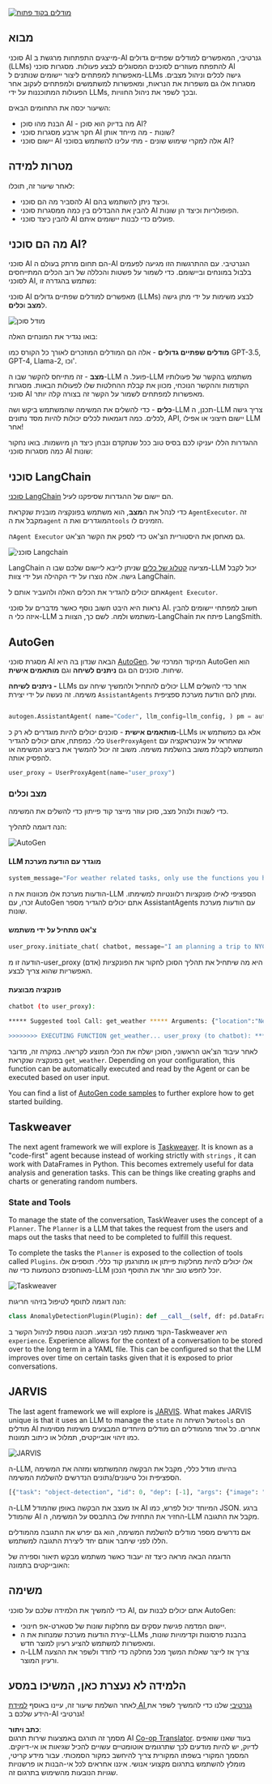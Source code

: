 <!--
CO_OP_TRANSLATOR_METADATA:
{
  "original_hash": "11f03c81f190d9cbafd0f977dcbede6c",
  "translation_date": "2025-05-20T07:27:23+00:00",
  "source_file": "17-ai-agents/README.md",
  "language_code": "he"
}
-->
[![מודלים בקוד פתוח](../../../translated_images/17-lesson-banner.85938ffe06e157e1dfc9ae2fcf0de326892e71c463f62b397291ad54bd8e9602.he.png)](https://aka.ms/gen-ai-lesson17-gh?WT.mc_id=academic-105485-koreyst)

## מבוא

סוכני AI מייצגים התפתחות מרגשת ב-AI גנרטיבי, המאפשרים למודלים שפתיים גדולים (LLMs) להתפתח מעוזרים לסוכנים המסוגלים לבצע פעולות. מסגרות סוכני AI מאפשרות למפתחים ליצור יישומים שנותנים ל-LLMs גישה לכלים וניהול מצבים. מסגרות אלו גם משפרות את הנראות, ומאפשרות למשתמשים ולמפתחים לעקוב אחר הפעולות המתוכננות על ידי LLMs, ובכך לשפר את ניהול החוויות.

השיעור יכסה את התחומים הבאים:

- הבנת מהו סוכן AI - מה בדיוק הוא סוכן AI?
- חקר ארבע מסגרות סוכני AI שונות - מה מייחד אותן?
- יישום סוכני AI אלה למקרי שימוש שונים - מתי עלינו להשתמש בסוכני AI?

## מטרות למידה

לאחר שיעור זה, תוכלו:

- להסביר מה הם סוכני AI וכיצד ניתן להשתמש בהם.
- להבין את ההבדלים בין כמה ממסגרות סוכני AI הפופולריות וכיצד הן שונות.
- להבין כיצד סוכני AI פועלים כדי לבנות יישומים איתם.

## מה הם סוכני AI?

סוכני AI הם תחום מרתק בעולם ה-AI הגנרטיבי. עם ההתרגשות הזו מגיעה לפעמים בלבול במונחים וביישומם. כדי לשמור על פשטות והכללה של רוב הכלים המתייחסים לסוכני AI, נשתמש בהגדרה זו:

סוכני AI מאפשרים למודלים שפתיים גדולים (LLMs) לבצע משימות על ידי מתן גישה ל**מצב** ו**כלים**.

![מודל סוכן](../../../translated_images/what-agent.61a7315e4b722e06561f6c93e682a51357308b53884f00af289b5a81e3e65242.he.png)

בואו נגדיר את המונחים האלה:

**מודלים שפתיים גדולים** - אלה הם המודלים המוזכרים לאורך כל הקורס כמו GPT-3.5, GPT-4, Llama-2, וכו'.

**מצב** - זה מתייחס להקשר שבו ה-LLM פועל. ה-LLM משתמש בהקשר של פעולותיו הקודמות וההקשר הנוכחי, מכוון את קבלת ההחלטות שלו לפעולות הבאות. מסגרות סוכני AI מאפשרות למפתחים לשמור על הקשר זה בצורה קלה יותר.

**כלים** - כדי להשלים את המשימה שהמשתמש ביקש ושה-LLM תכנן, ה-LLM צריך גישה לכלים. כמה דוגמאות לכלים יכולות להיות מסד נתונים, API, יישום חיצוני או אפילו LLM אחר!

ההגדרות הללו יעניקו לכם בסיס טוב ככל שנתקדם ונבחן כיצד הן מיושמות. בואו נחקור כמה מסגרות סוכני AI שונות:

## סוכני LangChain

[סוכני LangChain](https://python.langchain.com/docs/how_to/#agents?WT.mc_id=academic-105485-koreyst) הם יישום של ההגדרות שסיפקנו לעיל.

כדי לנהל את ה**מצב**, הוא משתמש בפונקציה מובנית שנקראת `AgentExecutor`. זה מקבל את ה`agent` המוגדרים ואת ה`tools` הזמינים לו.

ה`Agent Executor` גם מאחסן את היסטוריית הצ'אט כדי לספק את הקשר הצ'אט.

![סוכני Langchain](../../../translated_images/langchain-agents.4709b559c14be8903a59abf4ebef43916a23fac43924b133a7552121ff5e6730.he.png)

LangChain מציעה [קטלוג של כלים](https://integrations.langchain.com/tools?WT.mc_id=academic-105485-koreyst) שניתן לייבא ליישום שלכם שבו ה-LLM יכול לקבל גישה. אלה נוצרו על ידי הקהילה ועל ידי צוות LangChain.

אתם יכולים להגדיר את הכלים האלה ולהעביר אותם ל`Agent Executor`.

נראות היא היבט חשוב נוסף כאשר מדברים על סוכני AI. חשוב למפתחי יישומים להבין איזה כלי ה-LLM משתמש ולמה. לשם כך, הצוות ב-LangChain פיתח את LangSmith.

## AutoGen

מסגרת סוכני AI הבאה שנדון בה היא [AutoGen](https://microsoft.github.io/autogen/?WT.mc_id=academic-105485-koreyst). המיקוד המרכזי של AutoGen הוא שיחות. סוכנים הם גם **ניתנים לשיחה** וגם **מותאמים אישית**.

**ניתנים לשיחה -** LLMs יכולים להתחיל ולהמשיך שיחה עם LLM אחר כדי להשלים משימה. זה נעשה על ידי יצירת `AssistantAgents` ומתן להם הודעת מערכת ספציפית.

```python

autogen.AssistantAgent( name="Coder", llm_config=llm_config, ) pm = autogen.AssistantAgent( name="Product_manager", system_message="Creative in software product ideas.", llm_config=llm_config, )

```

**מותאמים אישית** - סוכנים יכולים להיות מוגדרים לא רק כ-LLMs אלא גם כמשתמש או כלי. כמפתח, אתם יכולים להגדיר `UserProxyAgent` שאחראי על אינטראקציה עם המשתמש לקבלת משוב בהשלמת משימה. משוב זה יכול להמשיך את ביצוע המשימה או להפסיק אותה.

```python
user_proxy = UserProxyAgent(name="user_proxy")
```

### מצב וכלים

כדי לשנות ולנהל מצב, סוכן עוזר מייצר קוד פייתון כדי להשלים את המשימה.

הנה דוגמה לתהליך:

![AutoGen](../../../translated_images/autogen.8ac57409019150ec5a17c6381a92863116b19acce02604b4bf5681225dee62eb.he.png)

#### LLM מוגדר עם הודעת מערכת

```python
system_message="For weather related tasks, only use the functions you have been provided with. Reply TERMINATE when the task is done."
```

הודעות מערכת אלו מכוונות את ה-LLM הספציפי לאילו פונקציות רלוונטיות למשימתו. זכרו, עם AutoGen אתם יכולים להגדיר מספר AssistantAgents עם הודעות מערכת שונות.

#### צ'אט מתחיל על ידי משתמש

```python
user_proxy.initiate_chat( chatbot, message="I am planning a trip to NYC next week, can you help me pick out what to wear? ", )

```

הודעה זו מ-user_proxy (אדם) היא מה שיתחיל את תהליך הסוכן לחקור את הפונקציות האפשריות שהוא צריך לבצע.

#### פונקציה מבוצעת

```bash
chatbot (to user_proxy):

***** Suggested tool Call: get_weather ***** Arguments: {"location":"New York City, NY","time_periond:"7","temperature_unit":"Celsius"} ******************************************************** --------------------------------------------------------------------------------

>>>>>>>> EXECUTING FUNCTION get_weather... user_proxy (to chatbot): ***** Response from calling function "get_weather" ***** 112.22727272727272 EUR ****************************************************************

```

לאחר עיבוד הצ'אט הראשוני, הסוכן ישלח את הכלי המוצע לקריאה. במקרה זה, מדובר בפונקציה שנקראת `get_weather`. Depending on your configuration, this function can be automatically executed and read by the Agent or can be executed based on user input.

You can find a list of [AutoGen code samples](https://microsoft.github.io/autogen/docs/Examples/?WT.mc_id=academic-105485-koreyst) to further explore how to get started building.

## Taskweaver

The next agent framework we will explore is [Taskweaver](https://microsoft.github.io/TaskWeaver/?WT.mc_id=academic-105485-koreyst). It is known as a "code-first" agent because instead of working strictly with `strings` , it can work with DataFrames in Python. This becomes extremely useful for data analysis and generation tasks. This can be things like creating graphs and charts or generating random numbers.

### State and Tools

To manage the state of the conversation, TaskWeaver uses the concept of a `Planner`. The `Planner` is a LLM that takes the request from the users and maps out the tasks that need to be completed to fulfill this request.

To complete the tasks the `Planner` is exposed to the collection of tools called `Plugins`. אלו יכולים להיות מחלקות פייתון או מתורגמן קוד כללי. תוספים אלו מאוחסנים כהטמעות כדי שה-LLM יוכל לחפש טוב יותר את התוסף הנכון.

![Taskweaver](../../../translated_images/taskweaver.c0997002a3df51572f6cad019c41202b7c2110cbfcccc4af2e5d6a0ace4b4545.he.png)

הנה דוגמה לתוסף לטיפול בזיהוי חריגות:

```python
class AnomalyDetectionPlugin(Plugin): def __call__(self, df: pd.DataFrame, time_col_name: str, value_col_name: str):
```

הקוד מאומת לפני הביצוע. תכונה נוספת לניהול הקשר ב-Taskweaver היא `experience`. Experience allows for the context of a conversation to be stored over to the long term in a YAML file. This can be configured so that the LLM improves over time on certain tasks given that it is exposed to prior conversations.

## JARVIS

The last agent framework we will explore is [JARVIS](https://github.com/microsoft/JARVIS?tab=readme-ov-file?WT.mc_id=academic-105485-koreyst). What makes JARVIS unique is that it uses an LLM to manage the `state` של השיחה וה`tools` הם מודלים AI אחרים. כל אחד מהמודלים הם מודלים מיוחדים המבצעים משימות מסוימות כמו זיהוי אובייקטים, תמלול או כיתוב תמונות.

![JARVIS](../../../translated_images/jarvis.d41d7c4c81bf015bd7ced7f1108abdec56b312472aaf3f63b5b0e82a5f4fb395.he.png)

ה-LLM, בהיותו מודל כללי, מקבל את הבקשה מהמשתמש ומזהה את המשימה הספציפית וכל טיעונים/נתונים הנדרשים להשלמת המשימה.

```python
[{"task": "object-detection", "id": 0, "dep": [-1], "args": {"image": "e1.jpg" }}]
```

ה-LLM אז מעצב את הבקשה באופן שהמודל AI המיוחד יכול לפרש, כמו JSON. ברגע שהמודל AI החזיר את התחזית שלו בהתבסס על המשימה, ה-LLM מקבל את התגובה.

אם נדרשים מספר מודלים להשלמת המשימה, הוא גם יפרש את התגובה מהמודלים הללו לפני שיחבר אותם יחד ליצירת התגובה למשתמש.

הדוגמה הבאה מראה כיצד זה יעבוד כאשר משתמש מבקש תיאור וספירה של האובייקטים בתמונה:

## משימה

כדי להמשיך את הלמידה שלכם על סוכני AI, אתם יכולים לבנות עם AutoGen:

- יישום המדמה פגישת עסקים עם מחלקות שונות של סטארט-אפ חינוכי.
- יצירת הודעות מערכת שמנחות את ה-LLMs בהבנת פרסונות וקדימויות שונות, ומאפשרות למשתמש להציע רעיון למוצר חדש.
- ה-LLM צריך אז לייצר שאלות המשך מכל מחלקה כדי לחדד ולשפר את ההצעה ורעיון המוצר.

## הלמידה לא נעצרת כאן, המשיכו במסע

לאחר השלמת שיעור זה, עיינו באוסף [למידת AI גנרטיבי](https://aka.ms/genai-collection?WT.mc_id=academic-105485-koreyst) שלנו כדי להמשיך לשפר את הידע שלכם ב-AI גנרטיבי!

**כתב ויתור**:  
מסמך זה תורגם באמצעות שירות תרגום AI [Co-op Translator](https://github.com/Azure/co-op-translator). בעוד שאנו שואפים לדיוק, יש להיות מודעים לכך שתרגומים אוטומטיים עשויים להכיל שגיאות או אי-דיוקים. המסמך המקורי בשפתו המקורית צריך להיחשב כמקור הסמכותי. עבור מידע קריטי, מומלץ להשתמש בתרגום מקצועי אנושי. איננו אחראים לכל אי-הבנות או פרשנויות שגויות הנובעות מהשימוש בתרגום זה.
